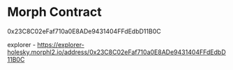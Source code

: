 # Morph Contract

0x23C8C02eFaf710a0E8ADe9431404FFdEdbD11B0C

explorer -   https://explorer-holesky.morphl2.io/address/0x23C8C02eFaf710a0E8ADe9431404FFdEdbD11B0C
